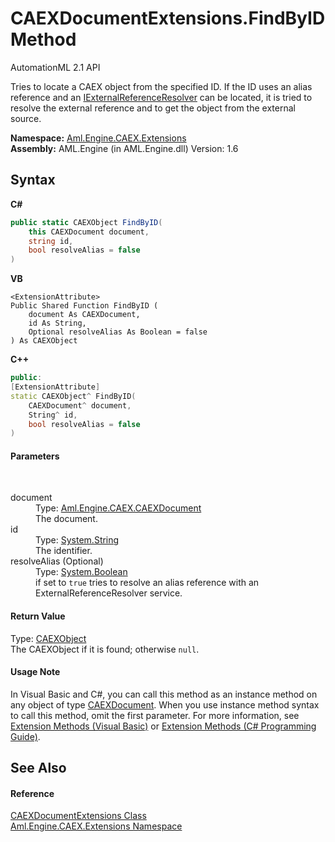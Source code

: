 # CAEXDocumentExtensions.FindByID Method 
AutomationML 2.1 API 

Tries to locate a CAEX object from the specified ID. If the ID uses an alias reference and an <a href="T_Aml_Engine_Services_Interfaces_IExternalReferenceResolver">IExternalReferenceResolver</a> can be located, it is tried to resolve the external reference and to get the object from the external source.

**Namespace:**&nbsp;<a href="N_Aml_Engine_CAEX_Extensions">Aml.Engine.CAEX.Extensions</a><br />**Assembly:**&nbsp;AML.Engine (in AML.Engine.dll) Version: 1.6

## Syntax

**C#**<br />
``` C#
public static CAEXObject FindByID(
	this CAEXDocument document,
	string id,
	bool resolveAlias = false
)
```

**VB**<br />
``` VB
<ExtensionAttribute>
Public Shared Function FindByID ( 
	document As CAEXDocument,
	id As String,
	Optional resolveAlias As Boolean = false
) As CAEXObject
```

**C++**<br />
``` C++
public:
[ExtensionAttribute]
static CAEXObject^ FindByID(
	CAEXDocument^ document, 
	String^ id, 
	bool resolveAlias = false
)
```


#### Parameters
&nbsp;<dl><dt>document</dt><dd>Type: <a href="T_Aml_Engine_CAEX_CAEXDocument">Aml.Engine.CAEX.CAEXDocument</a><br />The document.</dd><dt>id</dt><dd>Type: <a href="https://docs.microsoft.com/dotnet/api/system.string" target="_parent" rel="noopener noreferrer">System.String</a><br />The identifier.</dd><dt>resolveAlias (Optional)</dt><dd>Type: <a href="https://docs.microsoft.com/dotnet/api/system.boolean" target="_parent" rel="noopener noreferrer">System.Boolean</a><br />if set to `true` tries to resolve an alias reference with an ExternalReferenceResolver service.</dd></dl>

#### Return Value
Type: <a href="T_Aml_Engine_CAEX_CAEXObject">CAEXObject</a><br />The CAEXObject if it is found; otherwise `null`.

#### Usage Note
In Visual Basic and C#, you can call this method as an instance method on any object of type <a href="T_Aml_Engine_CAEX_CAEXDocument">CAEXDocument</a>. When you use instance method syntax to call this method, omit the first parameter. For more information, see <a href="https://docs.microsoft.com/dotnet/visual-basic/programming-guide/language-features/procedures/extension-methods" target="_blank" rel="noopener noreferrer">Extension Methods (Visual Basic)</a> or <a href="https://docs.microsoft.com/dotnet/csharp/programming-guide/classes-and-structs/extension-methods" target="_blank" rel="noopener noreferrer">Extension Methods (C# Programming Guide)</a>.

## See Also


#### Reference
<a href="T_Aml_Engine_CAEX_Extensions_CAEXDocumentExtensions">CAEXDocumentExtensions Class</a><br /><a href="N_Aml_Engine_CAEX_Extensions">Aml.Engine.CAEX.Extensions Namespace</a><br />